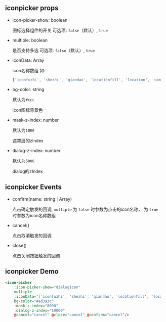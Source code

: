 ## iconpicker props
- icon-picker-show: boolean
    
    图标选择组件的开关
    可选项: `false`（默认）,  `true`

- multiple: boolean
    
    是否支持多选
    可选项: `false`（默认）,  `true`

- iconData: Array<string>

    icon名称数组
    如:
    ```js
    ['iconfuzhi', 'shezhi', 'qiandao', 'locationfill', 'location', 'camera', 'pic', 'addressbook', 'friend', 'present', 'roundadd', 'redpacket']
    ```
    
- bg-color: string
    
    默认为`#ccc`

    icon图标背景色

- mask-z-index: number

    默认为`1000`
    
    遮罩层的zIndex
    
- dialog-z-index: number
    
    默认为`5000`

    dialog的zIndex


## iconpicker Events

- confirm(name: string | Array)

  点击确定触发的回调, `multiple` 为 `false` 时参数为点击的icon名称， 为 `true`时参数为icon名称数组

- cancel()

  点击取消触发的回调

- close()

  点击关闭按钮触发的回调
  
## iconpicker Demo

```html 
<icon-picker 
    :icon-picker-show="dialogIcon"
    multiple
    :iconData="['iconfuzhi', 'shezhi', 'qiandao', 'locationfill', 'location', 'camera', 'pic', 'addressbook', 'friend', 'present', 'roundadd', 'redpacket']" 
    bg-color="#ed393c"
    :mask-z-index="8000"
    :dialog-z-index="10000"
    @cancel="cancel" @close="cancel" @confirm="cancel"/>
```